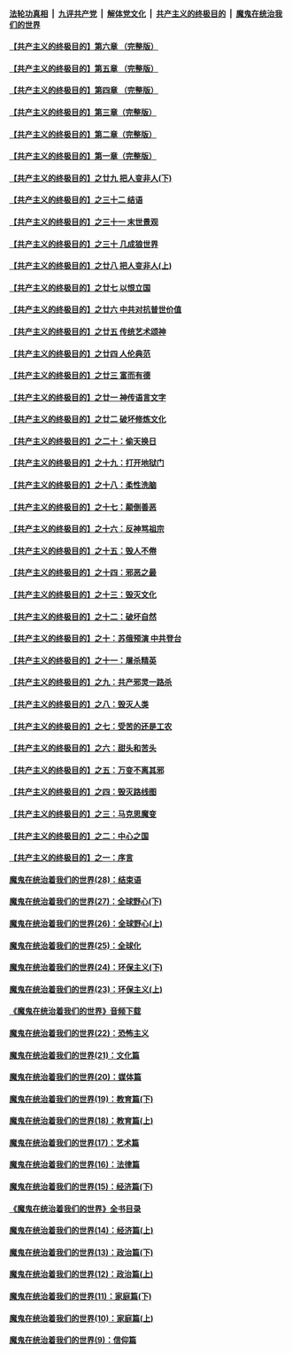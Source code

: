 ####  [法轮功真相](../../../../basic/blob/master/README.md?t=06270902) &nbsp;|&nbsp; [九评共产党](../../../../9ping.md/blob/master/README.md?t=06270902) &nbsp;|&nbsp; [解体党文化](../../../../jtdwh.md/blob/master/README.md?t=06270902)  &nbsp;|&nbsp; [共产主义的终极目的](../../../../gczydzjmd.md/blob/master/README.md?t=06270902) &nbsp;|&nbsp; [魔鬼在统治我们的世界](../../../../mgztzwmdsj.md/blob/master/README.md?t=06270902) 

#### [【共产主义的终极目的】第六章 （完整版）](../pages/nsc422/n11428913.md?t=06270902) 

#### [【共产主义的终极目的】第五章 （完整版）](../pages/nsc422/n11428912.md?t=06270902) 

#### [【共产主义的终极目的】第四章 （完整版）](../pages/nsc422/n11428907.md?t=06270902) 

#### [【共产主义的终极目的】第三章（完整版）](../pages/nsc422/n11428848.md?t=06270902) 

#### [【共产主义的终极目的】第二章（完整版）](../pages/nsc422/n11428831.md?t=06270902) 

#### [【共产主义的终极目的】第一章（完整版）](../pages/nsc422/n11417651.md?t=06270902) 

#### [【共产主义的终极目的】之廿九 把人变非人(下)](../pages/nsc422/n11344140.md?t=06270902) 

#### [【共产主义的终极目的】之三十二 结语](../pages/nsc422/n11360535.md?t=06270902) 

#### [【共产主义的终极目的】之三十一 末世景观](../pages/nsc422/n11351129.md?t=06270902) 

#### [【共产主义的终极目的】之三十 几成狼世界](../pages/nsc422/n11348280.md?t=06270902) 

#### [【共产主义的终极目的】之廿八 把人变非人(上)](../pages/nsc422/n11340492.md?t=06270902) 

#### [【共产主义的终极目的】之廿七 以恨立国](../pages/nsc422/n11336944.md?t=06270902) 

#### [【共产主义的终极目的】之廿六 中共对抗普世价值](../pages/nsc422/n11324785.md?t=06270902) 

#### [【共产主义的终极目的】之廿五 传统艺术颂神](../pages/nsc422/n11296396.md?t=06270902) 

#### [【共产主义的终极目的】之廿四 人伦典范](../pages/nsc422/n11296397.md?t=06270902) 

#### [【共产主义的终极目的】之廿三 富而有德](../pages/nsc422/n11283598.md?t=06270902) 

#### [【共产主义的终极目的】之廿一 神传语言文字](../pages/nsc422/n11263265.md?t=06270902) 

#### [【共产主义的终极目的】之廿二 破坏修炼文化](../pages/nsc422/n11245728.md?t=06270902) 

#### [【共产主义的终极目的】之二十：偷天换日](../pages/nsc422/n11238846.md?t=06270902) 

#### [【共产主义的终极目的】之十九：打开地狱门](../pages/nsc422/n11206376.md?t=06270902) 

#### [【共产主义的终极目的】之十八：柔性洗脑](../pages/nsc422/n11199994.md?t=06270902) 

#### [【共产主义的终极目的】之十七：颠倒善恶](../pages/nsc422/n11179782.md?t=06270902) 

#### [【共产主义的终极目的】之十六：反神骂祖宗](../pages/nsc422/n11166798.md?t=06270902) 

#### [【共产主义的终极目的】之十五：毁人不倦](../pages/nsc422/n11166792.md?t=06270902) 

#### [【共产主义的终极目的】之十四：邪恶之最](../pages/nsc422/n11150249.md?t=06270902) 

#### [【共产主义的终极目的】之十三：毁灭文化](../pages/nsc422/n11135227.md?t=06270902) 

#### [【共产主义的终极目的】之十二：破坏自然](../pages/nsc422/n11135214.md?t=06270902) 

#### [【共产主义的终极目的】之十：苏俄预演 中共登台](../pages/nsc422/n11118424.md?t=06270902) 

#### [【共产主义的终极目的】之十一：屠杀精英](../pages/nsc422/n11118442.md?t=06270902) 

#### [【共产主义的终极目的】之九：共产邪灵一路杀](../pages/nsc422/n11114139.md?t=06270902) 

#### [【共产主义的终极目的】之八：毁灭人类](../pages/nsc422/n11108503.md?t=06270902) 

#### [【共产主义的终极目的】之七：受苦的还是工农](../pages/nsc422/n11101809.md?t=06270902) 

#### [【共产主义的终极目的】之六：甜头和苦头](../pages/nsc422/n11096971.md?t=06270902) 

#### [【共产主义的终极目的】之五：万变不离其邪](../pages/nsc422/n11091285.md?t=06270902) 

#### [【共产主义的终极目的】之四：毁灭路线图](../pages/nsc422/n11086284.md?t=06270902) 

#### [【共产主义的终极目的】之三：马克思魔变](../pages/nsc422/n11061941.md?t=06270902) 

#### [【共产主义的终极目的】之二：中心之国](../pages/nsc422/n11047728.md?t=06270902) 

#### [【共产主义的终极目的】之一：序言](../pages/nsc422/n11086077.md?t=06270902) 

#### [魔鬼在统治着我们的世界(28)：结束语](../pages/nsc422/n10936246.md?t=06270902) 

#### [魔鬼在统治着我们的世界(27)：全球野心(下)](../pages/nsc422/n10928319.md?t=06270902) 

#### [魔鬼在统治着我们的世界(26)：全球野心(上)](../pages/nsc422/n10900318.md?t=06270902) 

#### [魔鬼在统治着我们的世界(25)：全球化](../pages/nsc422/n10788205.md?t=06270902) 

#### [魔鬼在统治着我们的世界(24)：环保主义(下)](../pages/nsc422/n10695307.md?t=06270902) 

#### [魔鬼在统治着我们的世界(23)：环保主义(上)](../pages/nsc422/n10688613.md?t=06270902) 

#### [《魔鬼在统治着我们的世界》音频下载](../pages/nsc422/n10635553.md?t=06270902) 

#### [魔鬼在统治着我们的世界(22)：恐怖主义](../pages/nsc422/n10614727.md?t=06270902) 

#### [魔鬼在统治着我们的世界(21)：文化篇](../pages/nsc422/n10597706.md?t=06270902) 

#### [魔鬼在统治着我们的世界(20)：媒体篇](../pages/nsc422/n10586579.md?t=06270902) 

#### [魔鬼在统治着我们的世界(19)：教育篇(下)](../pages/nsc422/n10564808.md?t=06270902) 

#### [魔鬼在统治着我们的世界(18)：教育篇(上)](../pages/nsc422/n10526970.md?t=06270902) 

#### [魔鬼在统治着我们的世界(17)：艺术篇](../pages/nsc422/n10499093.md?t=06270902) 

#### [魔鬼在统治着我们的世界(16)：法律篇](../pages/nsc422/n10485969.md?t=06270902) 

#### [魔鬼在统治着我们的世界(15)：经济篇(下)](../pages/nsc422/n10469975.md?t=06270902) 

#### [《魔鬼在统治着我们的世界》全书目录](../pages/nsc422/n10464261.md?t=06270902) 

#### [魔鬼在统治着我们的世界(14)：经济篇(上)](../pages/nsc422/n10457370.md?t=06270902) 

#### [魔鬼在统治着我们的世界(13)：政治篇(下)](../pages/nsc422/n10448270.md?t=06270902) 

#### [魔鬼在统治着我们的世界(12)：政治篇(上)](../pages/nsc422/n10444576.md?t=06270902) 

#### [魔鬼在统治着我们的世界(11)：家庭篇(下)](../pages/nsc422/n10440961.md?t=06270902) 

#### [魔鬼在统治着我们的世界(10)：家庭篇(上)](../pages/nsc422/n10435448.md?t=06270902) 

#### [魔鬼在统治着我们的世界(9)：信仰篇](../pages/nsc422/n10432159.md?t=06270902) 

